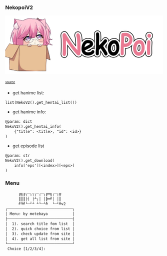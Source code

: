 ### NekopoiV2

<p align="center">
	<img src="images/20230108_134359.png">
</p>

<sub><sup>[source](https://www.deviantart.com/nephi-chanmoe/art/NekoPoi-Logo-874921085)</sup></sub>

-   get hanime list:

```
list(NekoV2().get_hentai_list())
```

-   get hanime info:

```
@param: dict
NekoV2().get_hentai_info(
	{"title": <title>, "id": <id>}
)
```

-   get episode list

```
@param: str
NekoV2().get_download(
	info['eps'][<index>][<eps>]
)
```

### Menu

```
      ╔╗╔┌─┐┬┌─┌─┐╔═╗┌─┐╦
      ║║║├┤ ├┴┐│ │╠═╝│ │║
      ╝╚╝└─┘┴ ┴└─┘╩  └─┘╩v2
┌─────────────────────────────┐
│ Menu: by motebaya           │
├─────────────────────────────┤
│  1). search title fom list  │
│  2). quick choice from list │
│  3). check update from site │
│  4). get all list from site │
└─────────────────────────────┘
 Choice [1/2/3/4]:
```
